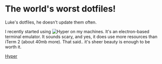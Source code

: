 # The world's worst dotfiles!

Luke's dotfiles, he doesn't update them often.

I recently started using ![Hyper](https://hyper.is) on my machines. It's an electron-based terminal emulator. It sounds scary, and yes, it does use more resources than iTerm 2 (about 40mb more). That said.. it's sheer beauty is enough to be worth it.

[Hyper](https://puu.sh/ueluY.png)


